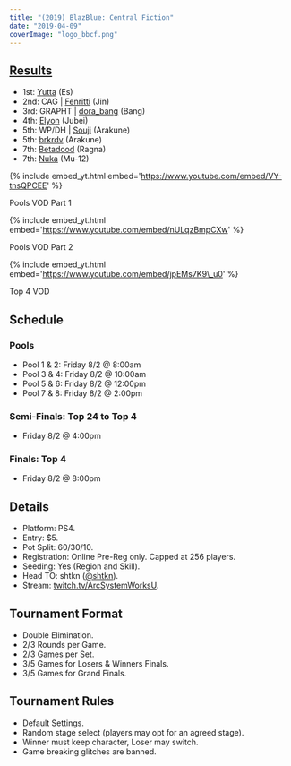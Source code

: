 ```yaml
---
title: "(2019) BlazBlue: Central Fiction"
date: "2019-04-09"
coverImage: "logo_bbcf.png"
---
```


## [Results](https://smash.gg/tournament/animevo-2019/events/blazblue-central-fiction/overview)

- 1st: [Yutta](@yuttabb) (Es)
- 2nd: CAG \| [Fenritti](@fenritti) (Jin)
- 3rd: GRAPHT \| [dora\_bang](@dora_bang) (Bang)
- 4th: [Elyon](@elyon_i) (Jubei)
- 5th: WP/DH \| [Souji](@soujif91) (Arakune)
- 5th: [brkrdv](@brkrdv) (Arakune)
- 7th: [Betadood](@betadood) (Ragna)
- 7th: [Nuka](@stasis99) (Mu-12)

{% include embed_yt.html embed='https://www.youtube.com/embed/VY-tnsQPCEE' %}

Pools VOD Part 1

{% include embed_yt.html embed='https://www.youtube.com/embed/nULqzBmpCXw' %}

Pools VOD Part 2

{% include embed_yt.html embed='https://www.youtube.com/embed/jpEMs7K9\_u0' %}

Top 4 VOD

## Schedule

### Pools

- Pool 1 & 2: Friday 8/2 @ 8:00am
- Pool 3 & 4: Friday 8/2 @ 10:00am
- Pool 5 & 6: Friday 8/2 @ 12:00pm
- Pool 7 & 8: Friday 8/2 @ 2:00pm

### Semi-Finals: Top 24 to Top 4

- Friday 8/2 @ 4:00pm

### Finals: Top 4

- Friday 8/2 @ 8:00pm

## Details

- Platform: PS4.
- Entry: $5.
- Pot Split: 60/30/10.
- Registration: Online Pre-Reg only. Capped at 256 players.
- Seeding: Yes (Region and Skill).
- Head TO: shtkn ([@shtkn](https://twitter.com/shtkn)).
- Stream: [twitch.tv/ArcSystemWorksU](http://www.twitch.tv/ArcSystemWorksU).

## Tournament Format

- Double Elimination.
- 2/3 Rounds per Game.
- 2/3 Games per Set.
- 3/5 Games for Losers & Winners Finals.
- 3/5 Games for Grand Finals.

## Tournament Rules

- Default Settings.
- Random stage select (players may opt for an agreed stage).
- Winner must keep character, Loser may switch.
- Game breaking glitches are banned.
